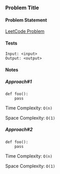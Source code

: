 ### Problem Title

#### Problem Statement

[LeetCode Problem](leetcode.com/problemset/)

#### Tests

```
Input: <input>
Output: <output>
```

#### Notes

##### Approach#1

```python3
def foo():
    pass
```

Time Complexity: `O(n)`

Space Complexity: `O(1)`

##### Approach#2

```python3
def foo():
    pass
```

Time Complexity: `O(n)`

Space Complexity: `O(1)`
